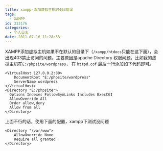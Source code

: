 ```yaml
---
title: xampp-添加虚拟主机时403错误
tags:
  - XAMPP
id: 313176
categories:
  - 个人日志
date: 2011-07-16 11:28:53
---
```


XAMPP添加虚拟主机如果不在默认的目录下（`/xampp/htdocs`只能在这下面），会出现403禁止访问的问题，主要原因是apache Directory  权限问题，比如我的虚拟主机在`E:/phpsite/wordpress`，  在 `httpd.cof` 最后一行添加如下代码即可。

```
<VirtualHost 127.0.0.2:80>       
    DocumentRoot "E:/phpsite/wordpress"    
    ServerName wordpress
</VirtualHost>
<Directory "E:/phpsite">
  Options Indexes FollowSymLinks Includes ExecCGI
  AllowOverride All
  Order allow,deny    
  Allow from all
</Directory>
```

上面不行的话，使用下面的配置，xampp下测试没问题

```
<Directory "/var/www">
    AllowOverride None
    Require all granted
</Directory>
```